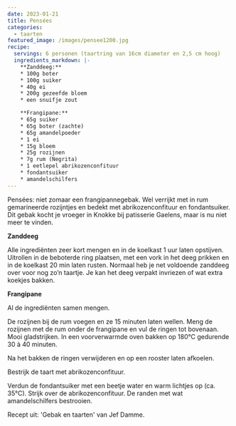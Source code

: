 ```yaml
---
date: 2023-01-21
title: Pensées
categories:
  - taarten
featured_image: /images/pensee1200.jpg
recipe:
  servings: 6 personen (taartring van 16cm diameter en 2,5 cm hoog)
  ingredients_markdown: |-
    **Zanddeeg:**
    * 100g boter    * 100g suiker    * 40g ei    * 200g gezeefde bloem    * een snuifje zout

    **Frangipane:**    * 65g suiker    * 65g boter (zachte)    * 65g amandelpoeder    * 1 ei    * 15g bloem    * 25g rozijnen
    * 7g rum (Negrita)
    * 1 eetlepel abrikozenconfituur
    * fondantsuiker    * amandelschilfers
---
```

Pensées: niet zomaar een frangipannegebak. Wel verrijkt met in rum gemarineerde rozijntjes en bedekt met abrikozenconfituur en fondantsuiker. Dit gebak kocht je vroeger in Knokke bij patisserie Gaelens, maar is nu niet meer te vinden. 

<!--more-->

**Zanddeeg**

Alle ingrediënten zeer kort mengen en in de koelkast  1 uur laten opstijven.Uitrollen in de beboterde ring plaatsen, met een vork in het deeg prikken en in de koelkast 20 min laten rusten.
Normaal heb je net voldoende zanddeeg over voor nog zo’n taartje.
Je kan het deeg verpakt invriezen of wat extra koekjes bakken.

**Frangipane**

Al de ingrediënten samen mengen.

De rozijnen bij de rum voegen en ze 15 minuten laten wellen.
Meng de rozijnen met de rum onder de frangipane en vul de ringen tot bovenaan.
Mooi gladstrijken.
In een voorverwarmde oven bakken op 180°C gedurende 30 à 40 minuten.

Na het bakken de ringen verwijderen en op een rooster laten afkoelen.

Bestrijk de taart met abrikozenconfituur.

Verdun de fondantsuiker met een beetje water en warm lichtjes op (ca. 35°C).
Strijk over de abrikozenconfituur.
De randen met wat amandelschilfers bestrooien.

Recept uit: 'Gebak en taarten' van Jef Damme.

